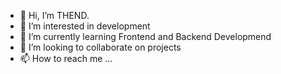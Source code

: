 - 👋 Hi, I’m THEND.
- 👀 I’m interested in development
- 🌱 I’m currently learning Frontend and Backend Developmend
- 💞️ I’m looking to collaborate on projects
- 📫 How to reach me ...

<!---
nil624/nil624 is a ✨ special ✨ repository because its `README.md` (this file) appears on your GitHub profile.
You can click the Preview link to take a look at your changes.
--->
